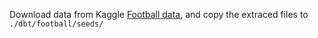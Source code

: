 Download data from Kaggle [Football data](https://www.kaggle.com/datasets/thedevastator/football-data-competitions-clubs-players-statist/data), and copy the extraced files to `./dbt/football/seeds/`